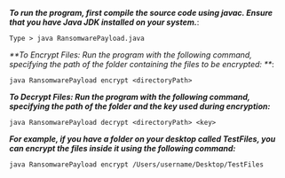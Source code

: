 _**To run the program, first compile the source code using javac. Ensure that you have Java JDK installed on your system.**_:

``Type > java RansomwarePayload.java``

_**To Encrypt Files:
Run the program with the following command, specifying the path of the folder containing the files to be encrypted:
**_:

``java RansomwarePayload encrypt <directoryPath>``

_**To Decrypt Files:
Run the program with the following command, specifying the path of the folder and the key used during encryption:**_ 

``java RansomwarePayload decrypt <directoryPath> <key>``

_**For example, if you have a folder on your desktop called TestFiles, you can encrypt the files inside it using the following command:**_

``java RansomwarePayload encrypt /Users/username/Desktop/TestFiles``
